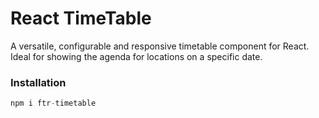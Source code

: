 # React TimeTable

A versatile, configurable and responsive timetable component for React.
Ideal for showing the agenda for locations on a specific date.

### Installation

```js
npm i ftr-timetable
```
